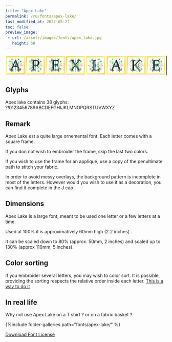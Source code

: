 ```yaml
---
title: "Apex Lake"
permalink: /ru/fonts/apex-lake/
last_modified_at: 2022-05-27
toc: false
preview_image:
 - url: /assets/images/fonts/apex_lake.jpg
   height: 60
---
```

![Apex Lake](/assets/images/fonts/apex_lake.jpg)

## Glyphs
Apex lake contains 38 glyphs:
?!0123456789ABCDEFGHIJKLMNOPQRSTUVWXYZ

## Remark
Apex Lake est a quite large ornemental font. Each letter comes with a square frame. 

If you don not wish to embroider the frame, skip the last two colors.

If you wish to use the  frame for an appliqué, use a copy of the penultimate path to stitch your fabric.

In order to avoid messy overlays, the background pattern is incomplete in most of the letters. However would you wish to use it as a decoration, you can find it complete in the J cap .

## Dimensions
Apex Lake  is a large font, meant to be used one letter or a few letters at a time.

Used at 100% it is approximatively 60mm  high (2.2 inches) . 

It can be scaled down to 80% (approx. 50mm,  2 inches) and scaled up to 130% (approx 110mm, 5 inches).

## Color sorting
If you embroider several letters, you may wish to color sort. It is possible, providing the sorting respects the relative order inside each letter. [This is a way to do it](https://inkstitch.org/en/docs/lettering/#color-sorting)




## In real life 

Why not use Apex Lake on a T shirt ? or on a fabric basket ?

{%include folder-galleries path="fonts/apex-lake/" %}



[Download Font License](https://github.com/inkstitch/inkstitch/tree/main/fonts/apex_lake/LICENSE)
